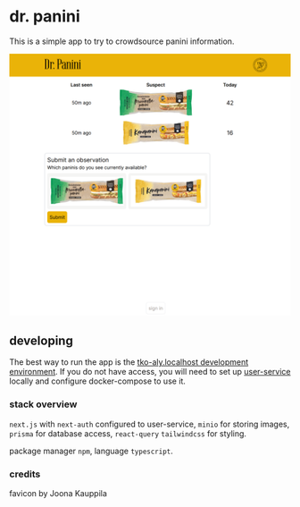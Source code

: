 # dr. panini

This is a simple app to try to crowdsource panini information.

![alt text](./screenshot.png)

## developing

The best way to run the app is the [tko-aly.localhost development environment](https://github.com/TKOaly/tko-aly.localhost). If you do not have access, you will need to set up [user-service](https://github.com/TKOaly/user-service/) locally and configure docker-compose to use it.

### stack overview

`next.js` with `next-auth` configured to user-service, `minio` for storing images, `prisma` for database access, `react-query` `tailwindcss` for styling.

package manager `npm`, language `typescript`.

### credits

favicon by Joona Kauppila
